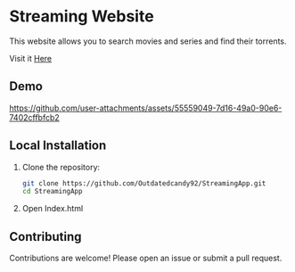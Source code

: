 # Streaming Website

This website allows you to search movies and series and find their torrents.

Visit it [Here](https://outdatedcandy92.github.io/StreamingApp/)

## Demo

https://github.com/user-attachments/assets/55559049-7d16-49a0-90e6-7402cffbfcb2


## Local Installation

1. Clone the repository:
   ```sh
   git clone https://github.com/Outdatedcandy92/StreamingApp.git
   cd StreamingApp
   ```

2. Open Index.html

## Contributing

Contributions are welcome! Please open an issue or submit a pull request.
